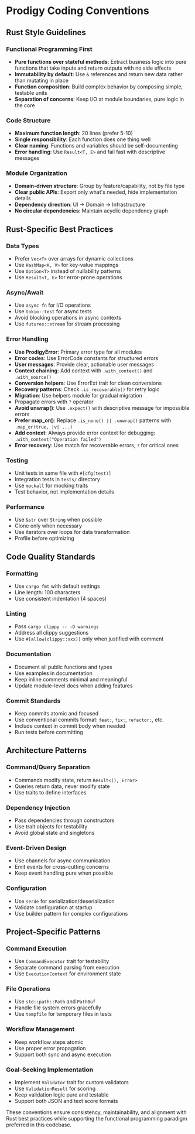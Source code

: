 # Prodigy Coding Conventions

## Rust Style Guidelines

### Functional Programming First
- **Pure functions over stateful methods**: Extract business logic into pure functions that take inputs and return outputs with no side effects
- **Immutability by default**: Use `&` references and return new data rather than mutating in place
- **Function composition**: Build complex behavior by composing simple, testable units
- **Separation of concerns**: Keep I/O at module boundaries, pure logic in the core

### Code Structure
- **Maximum function length**: 20 lines (prefer 5-10)
- **Single responsibility**: Each function does one thing well
- **Clear naming**: Functions and variables should be self-documenting
- **Error handling**: Use `Result<T, E>` and fail fast with descriptive messages

### Module Organization
- **Domain-driven structure**: Group by feature/capability, not by file type
- **Clear public APIs**: Export only what's needed, hide implementation details
- **Dependency direction**: UI → Domain → Infrastructure
- **No circular dependencies**: Maintain acyclic dependency graph

## Rust-Specific Best Practices

### Data Types
- Prefer `Vec<T>` over arrays for dynamic collections
- Use `HashMap<K, V>` for key-value mappings
- Use `Option<T>` instead of nullability patterns
- Use `Result<T, E>` for error-prone operations

### Async/Await
- Use `async fn` for I/O operations
- Use `tokio::test` for async tests
- Avoid blocking operations in async contexts
- Use `futures::stream` for stream processing

### Error Handling
- **Use ProdigyError**: Primary error type for all modules
- **Error codes**: Use ErrorCode constants for structured errors
- **User messages**: Provide clear, actionable user messages
- **Context chaining**: Add context with `.with_context()` and `.with_source()`
- **Conversion helpers**: Use ErrorExt trait for clean conversions
- **Recovery patterns**: Check `.is_recoverable()` for retry logic
- **Migration**: Use helpers module for gradual migration
- Propagate errors with `?` operator
- **Avoid unwrap()**: Use `.expect()` with descriptive message for impossible errors
- **Prefer map_or()**: Replace `.is_none() || .unwrap()` patterns with `.map_or(true, |v| ...)`
- **Add context**: Always provide error context for debugging: `.with_context("Operation failed")`
- **Error recovery**: Use match for recoverable errors, `?` for critical ones

### Testing
- Unit tests in same file with `#[cfg(test)]`
- Integration tests in `tests/` directory
- Use `mockall` for mocking traits
- Test behavior, not implementation details

### Performance
- Use `&str` over `String` when possible
- Clone only when necessary
- Use iterators over loops for data transformation
- Profile before optimizing

## Code Quality Standards

### Formatting
- Use `cargo fmt` with default settings
- Line length: 100 characters
- Use consistent indentation (4 spaces)

### Linting
- Pass `cargo clippy -- -D warnings`
- Address all clippy suggestions
- Use `#[allow(clippy::xxx)]` only when justified with comment

### Documentation
- Document all public functions and types
- Use examples in documentation
- Keep inline comments minimal and meaningful
- Update module-level docs when adding features

### Commit Standards
- Keep commits atomic and focused
- Use conventional commits format: `feat:`, `fix:`, `refactor:`, etc.
- Include context in commit body when needed
- Run tests before committing

## Architecture Patterns

### Command/Query Separation
- Commands modify state, return `Result<(), Error>`
- Queries return data, never modify state
- Use traits to define interfaces

### Dependency Injection
- Pass dependencies through constructors
- Use trait objects for testability
- Avoid global state and singletons

### Event-Driven Design
- Use channels for async communication
- Emit events for cross-cutting concerns
- Keep event handling pure when possible

### Configuration
- Use `serde` for serialization/deserialization
- Validate configuration at startup
- Use builder pattern for complex configurations

## Project-Specific Patterns

### Command Execution
- Use `CommandExecutor` trait for testability
- Separate command parsing from execution
- Use `ExecutionContext` for environment state

### File Operations
- Use `std::path::Path` and `PathBuf`
- Handle file system errors gracefully
- Use `tempfile` for temporary files in tests

### Workflow Management
- Keep workflow steps atomic
- Use proper error propagation
- Support both sync and async execution

### Goal-Seeking Implementation
- Implement `Validator` trait for custom validators
- Use `ValidationResult` for scoring
- Keep validation logic pure and testable
- Support both JSON and text score formats

These conventions ensure consistency, maintainability, and alignment with Rust best practices while supporting the functional programming paradigm preferred in this codebase.